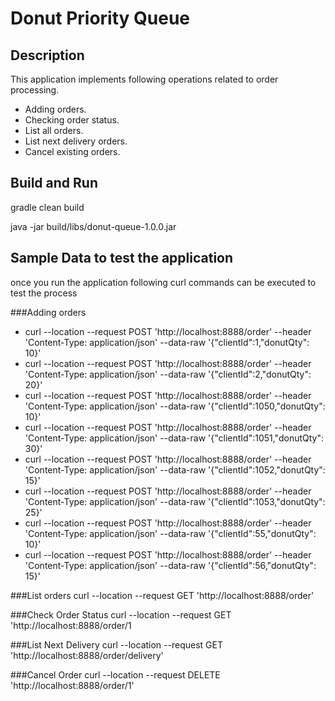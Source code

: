 # Donut Priority Queue

## Description

This application implements following operations related to order processing.

* Adding orders. 
* Checking order status. 
* List all orders. 
* List next delivery orders. 
* Cancel existing orders.


## Build and Run

gradle clean build

java -jar build/libs/donut-queue-1.0.0.jar

## Sample Data to test the application

once you run the application following curl commands can be executed to test the process

###Adding orders
* curl --location --request POST 'http://localhost:8888/order' --header 'Content-Type: application/json' --data-raw '{"clientId":1,"donutQty": 10}'
* curl --location --request POST 'http://localhost:8888/order' --header 'Content-Type: application/json' --data-raw '{"clientId":2,"donutQty": 20}'
* curl --location --request POST 'http://localhost:8888/order' --header 'Content-Type: application/json' --data-raw '{"clientId":1050,"donutQty": 10}'
* curl --location --request POST 'http://localhost:8888/order' --header 'Content-Type: application/json' --data-raw '{"clientId":1051,"donutQty": 30}'
* curl --location --request POST 'http://localhost:8888/order' --header 'Content-Type: application/json' --data-raw '{"clientId":1052,"donutQty": 15}'
* curl --location --request POST 'http://localhost:8888/order' --header 'Content-Type: application/json' --data-raw '{"clientId":1053,"donutQty": 25}'
* curl --location --request POST 'http://localhost:8888/order' --header 'Content-Type: application/json' --data-raw '{"clientId":55,"donutQty": 10}'
* curl --location --request POST 'http://localhost:8888/order' --header 'Content-Type: application/json' --data-raw '{"clientId":56,"donutQty": 15}'

###List orders
curl --location --request GET 'http://localhost:8888/order'

###Check Order Status
curl --location --request GET 'http://localhost:8888/order/1

###List Next Delivery
curl --location --request GET 'http://localhost:8888/order/delivery'

###Cancel Order
curl --location --request DELETE 'http://localhost:8888/order/1'